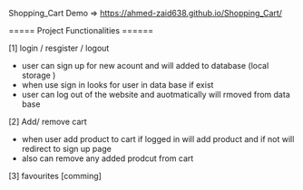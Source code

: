 Shopping_Cart
Demo   => https://ahmed-zaid638.github.io/Shopping_Cart/

===== Project Functionalities ======

[1] login / resgister / logout
- user can sign up for new acount and will added to database (local storage )
- when use sign in looks for user in data base if exist 
- user can log out of the website and auotmatically will rmoved from data base 

[2] Add/ remove cart
- when user add product to cart if logged in will add product and if not will redirect to sign up page 
- also can remove any added prodcut from cart

[3] favourites  [comming]




